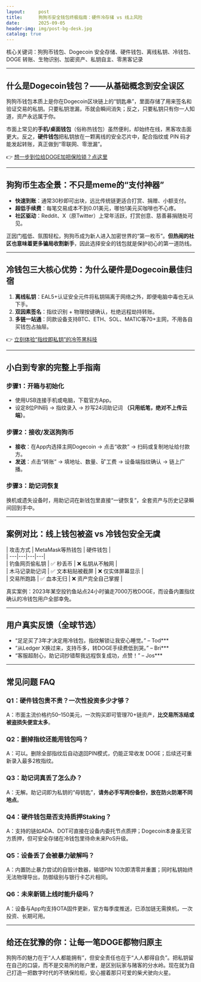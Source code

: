 ```yaml
---
layout:     post
title:      狗狗币安全钱包终极指南：硬件冷存储 vs 线上风险
date:       2025-09-05
header-img: img/post-bg-desk.jpg
catalog: true
---
```


核心关键词：狗狗币钱包、Dogecoin 安全存储、硬件钱包、离线私钥、冷钱包、DOGE 转账、生物识别、加密资产、私钥自主、零黑客记录

---

## 什么是Dogecoin钱包？——从基础概念到安全误区  
狗狗币钱包本质上是你在Dogecoin区块链上的“钥匙串”，里面存储了用来签名和验证交易的私钥。只要私钥泄漏，币就会瞬间消失；反之，只要私钥只有你一人知道，资产永远属于你。  

市面上常见的**手机/桌面钱包**（俗称热钱包）虽然便利，却始终在线，黑客攻击面更大。反之，**硬件钱包**把私钥放在一颗离线的安全芯片中，配合指纹或 PIN 码才能发起转账，真正做到“零联网、零泄漏”。

👉 [想一步到位给DOGE加把保险锁？点这里](https://okxdog.com/)

---

## 狗狗币生态全景：不只是meme的“支付神器”  
- **快速到账**：通常30秒即可出块，远比传统链更适合打赏、捐赠、小额支付。  
- **超低手续费**：每笔交易成本不到0.01美元，哪怕1美元买咖啡也不心疼。  
- **社区驱动**：Reddit、X（原Twitter）上常年活跃，打赏创意、慈善募捐随处可见。  

正因门槛低、氛围轻松，狗狗币成为新人进入加密世界的“第一枚币”。**但热闹的社区也意味着更多骗局收割新手**，因此选择安全的钱包就是保护初心的第一道防线。

---

## 冷钱包三大核心优势：为什么硬件是Dogecoin最佳归宿  
1. **离线私钥**：EAL5+认证安全元件将私钥隔离于网络之外，即便电脑中毒也无从下手。  
2. **双因素签名**：指纹识别 + 物理按键确认，杜绝远程劫持转账。  
3. **多链一站通**：同款设备支持BTC、ETH、SOL、MATIC等70+主网，不用各自买钱包占抽屉。  

👉 [立刻体验“指纹即私钥”的冷签黑科技](https://okxdog.com/)

---

## 小白到专家的完整上手指南  

### 步骤1：开箱与初始化  
- 使用USB连接手机或电脑，下载官方App。  
- 设定8位PIN码 → 指纹录入 → 抄写24词助记词 **（只用纸笔，绝对不上传云端）**。  

### 步骤2：接收/发送狗狗币  
- **接收**：在App内选择主网Dogecoin → 点击“收款” → 扫码或复制地址给付款方。  
- **发送**：点击“转账” → 填地址、数量、矿工费 → 设备端指纹确认 → 链上广播。  

### 步骤3：助记词恢复  
换机或遗失设备时，用助记词在新钱包里直接“一键恢复”，全套资产与历史记录瞬间回到手中。

---

## 案例对比：线上钱包被盗 vs 冷钱包安全无虞  
| 攻击方式 | MetaMask等热钱包 | 硬件钱包 |  
| ---|---|---|---|  
| 钓鱼网页偷私钥 | ✅ 秒丢币 | ❌ 私钥从不触网 |  
| 木马记录助记词 | ✅ 文本粘贴被截屏 | ❌ 仅实体屏幕显示 |  
| 交易所跑路 | ✅ 血本无归 | ❌ 资产完全自己掌握 |  

真实案例：2023年某空投钓鱼站点24小时骗走7000万枚DOGE，而设备内置指纹确认的冷钱包用户全部幸免。

---

## 用户真实反馈（全球节选）  
- “足足买了3年才决定用冷钱包，指纹解锁让我安心睡觉。” – Tod\*\*\*  
- “从Ledger X换过来，支持币多，转DOGE手续费低到哭。” – Bri\*\*\*  
- “客服超耐心，助记词抄错帮我远程恢复成功，点赞！” – Jos\*\*\*  

---

## 常见问题 FAQ  

### Q1：硬件钱包贵不贵？一次性投资多少才够？  
A：市面主流价格约50–150美元，一次购买即可管理70+链资产，**比交易所冻结或被盗损失便宜太多**。

### Q2：删掉指纹还能用钱包吗？  
A：可以。删除全部指纹后自动退回PIN模式，仍能正常收发 DOGE；后续还可重新录入最多2枚指纹。

### Q3：助记词真丢了怎么办？  
A：无解。助记词即为私钥的“母钥匙”，**请务必手写两份备份，放在防火防潮不同地点**。

### Q4：硬件钱包是否支持质押Staking？  
A：支持的链如ADA、DOT可直接在设备内委托节点质押；Dogecoin本身虽无官方质押，但可安全存储在冷钱包里待命未来PoS升级。

### Q5：设备丢了会被暴力破解吗？  
A：内置防止暴力尝试的自毁计数器，输错PIN 10次即清零并重置；同时私钥始终无法物理导出，防御级别与银行卡芯片相同。

### Q6：未来新链上线时能升级吗？  
A：设备与App均支持OTA固件更新，官方每季度推送，已添加链无需换机，一次投资、长期可用。

---

## 给还在犹豫的你：让每一笔DOGE都物归原主  
狗狗币的魅力在于“人人都能拥有”，但安全责任也在于“人人都得自负”。把私钥留在自己的口袋，而不是交易所的账户里，是区别玩家与赌客的分水岭。现在就为自己打造一把数字时代的不锈保险柜，安心握着那只可爱的柴犬驶向火星。
